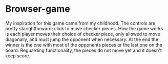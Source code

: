 # Browser-game
My inspiration for this game came from my childhood. The controls are pretty starightforward; click to move checker pieces. How the game works is each player moves their choice of checker piece, only allowed to move diagonally, and must jump the opponent when necessary. At the end the winner is the one with most of the opponents pieces or the last one on the board. Reguarding functionality, the pieces do not move yet and it doesn't keep score.  